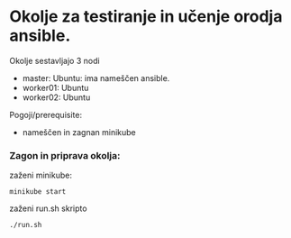 
# Okolje za testiranje in učenje orodja ansible.

Okolje sestavljajo 3 nodi
* master: Ubuntu: ima nameščen ansible.
* worker01: Ubuntu 
* worker02: Ubuntu

Pogoji/prerequisite:
* nameščen in zagnan minikube

### Zagon in priprava okolja:

zaženi minikube:

`minikube start`

zaženi run.sh skripto

`./run.sh`
